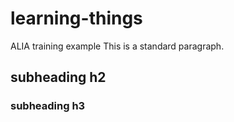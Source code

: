 # learning-things
ALIA training example
This is a standard paragraph.
## subheading h2
### subheading h3
